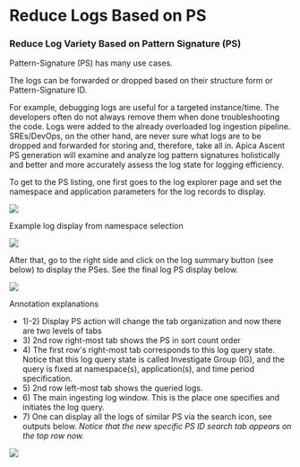 # Reduce Logs Based on PS

### Reduce Log Variety Based on Pattern Signature (PS)

Pattern-Signature (PS) has many use cases.

The logs can be forwarded or dropped based on their structure form or Pattern-Signature ID.

For example, debugging logs are useful for a targeted instance/time. The developers often do not always remove them when done troubleshooting the code. Logs were added to the already overloaded log ingestion pipeline. SREs/DevOps, on the other hand, are never sure what logs are to be dropped and forwarded for storing and, therefore, take all in.  Apica Ascent PS generation will examine and analyze log pattern signatures holistically and better and more accurately assess the log state for logging efficiency.

To get to the PS listing, one first goes to the log explorer page and set the namespace and application parameters for the log records to display.

![](../../../.gitbook/assets/t1-2022-06-21\_14-36-24.jpg)

Example log display from namespace selection

![](../../../.gitbook/assets/t2-ex-s1-2022-06-21\_13-25-25.jpg)

After that, go to the right side and click on the log summary button (see below) to display the PSes. See the final log PS display below.

![](../../../.gitbook/assets/t3-ex-s3aa-2022-06-21\_13-37-36.jpg)

Annotation explanations

* 1\)-2) Display PS action will change the tab organization and now there are two levels of tabs
* 3\) 2nd row right-most tab shows the PS in sort count order
* 4\) The first row's right-most tab corresponds to this log query state. Notice that this log query state is called Investigate Group (IG), and the query is fixed at namespace(s), application(s), and time period specification.
* 5\) 2nd row left-most tab shows the queried logs.
* 6\) The main ingesting log window. This is the place one specifies and initiates the log query.
* 7\) One can display all the logs of similar PS via the search icon, see outputs below. _Notice that the new specific PS ID search tab appears on the top row now._

![](../../../.gitbook/assets/t4-ex-s4-2022-06-21\_14-11-10.jpg)
